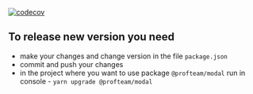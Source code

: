 [![codecov](https://codecov.io/gh/prof-team/modal/branch/main/graph/badge.svg?token=5QE70W0I80)](https://codecov.io/gh/prof-team/modal)  

## To release new version you need  
- make your changes and change version in the file `package.json`
- commit and push your changes
- in the project where you want to use package `@profteam/modal` run in console - `yarn upgrade @profteam/modal`